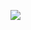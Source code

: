 ![](https://github.com/igorsuzuki99/bertoti/blob/0fda0bfaaaaf6c0ed7474a0887c4cc101de80108/Padr%C3%B5es%20de%20Projetos/Strategy/strategy_seguradora%20(1).jpg)
